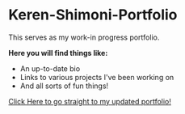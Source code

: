 # Keren-Shimoni-Portfolio

This serves as my work-in progress portfolio.

**Here you will find things like:**
* An up-to-date bio
* Links to various projects I've been working on 
* And all sorts of fun things!

[Click Here to go straight to my updated portfolio!](https://shimonikeren.github.io/Keren-Shimoni-Portfolio/)